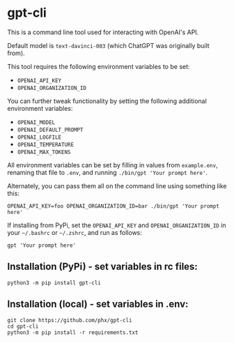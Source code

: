 # gpt-cli

This is a command line tool used for interacting with OpenAI's API.

Default model is `text-davinci-003` (which ChatGPT was originally built from).

This tool requires the following environment variables to be set:

- `OPENAI_API_KEY`
- `OPENAI_ORGANIZATION_ID`

You can further tweak functionality by setting the following additional environment variables:

- `OPENAI_MODEL`
- `OPENAI_DEFAULT_PROMPT`
- `OPENAI_LOGFILE`
- `OPENAI_TEMPERATURE`
- `OPENAI_MAX_TOKENS`

All environment variables can be set by filling in values from `example.env`, renaming that file to `.env`, and running `./bin/gpt 'Your prompt here'`.

Alternately, you can pass them all on the command line using something like this:

```
OPENAI_API_KEY=foo OPENAI_ORGANIZATION_ID=bar ./bin/gpt 'Your prompt here'
```

If installing from PyPi, set the `OPENAI_API_KEY` and `OPENAI_ORGANIZATION_ID` in your `~/.bashrc` or `~/.zshrc`, and run as follows:

```
gpt 'Your prompt here'
```

## Installation (PyPi) - set variables in rc files:

`python3 -m pip install gpt-cli`

## Installation (local) - set variables in .env:

```
git clone https://github.com/phx/gpt-cli
cd gpt-cli
python3 -m pip install -r requirements.txt
```

